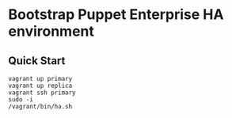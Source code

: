 # Bootstrap Puppet Enterprise HA environment

## Quick Start

```
vagrant up primary
vagrant up replica
vagrant ssh primary
sudo -i
/vagrant/bin/ha.sh
```
